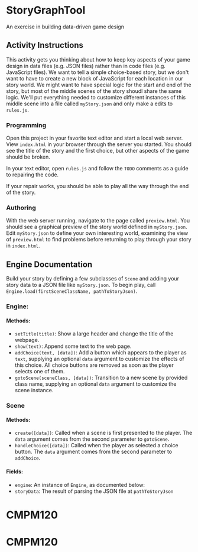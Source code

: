 # StoryGraphTool

An exercise in building data-driven game design

## Activity Instructions

This activity gets you thinking about how to keep key aspects of your game design in data files (e.g. JSON files) rather than in code files (e.g. JavaScript files). We want to tell a simple choice-based story, but we don't want to have to create a new block of JavaScript for each location in our story world. We might want to have special logic for the start and end of the story, but most of the middle scenes of the story shoudl share the same logic. We'll put everything needed to customize different instances of this middle scene into a file called `myStory.json` and only make a edits to `rules.js`.

### Programming

Open this project in your favorite text editor and start a local web server. View `index.html` in your browser through the server you started. You should see the title of the story and the first choice, but other aspects of the game should be broken.

In your text editor, open `rules.js` and follow the `TODO` comments as a guide to repairing the code.

If your repair works, you should be able to play all the way through the end of the story.

### Authoring

With the web server running, navigate to the page called `preview.html`. You should see a graphical preview of the story world defined in `myStory.json`. Edit `myStory.json` to define your own interesting world, examining the view of `preview.html` to find problems before returning to play through your story in `index.html`.

## Engine Documentation

Build your story by defining a few subclasses of `Scene` and adding your story data to a JSON file like `myStory.json`. To begin play, call `Engine.load(firstSceneClassName, pathToStoryJson)`.

### Engine:
#### Methods:
- `setTitle(title)`: Show a large header and change the title of the webpage.
- `show(text)`: Append some text to the web page.
- `addChoice(text, [data])`: Add a button which appears to the player as `text`, supplying an optional `data` argument to customize the effects of this choice. All choice buttons are removed as soon as the player selects one of them.
- `gotoScene(sceneClass, [data])`: Transition to a new scene by provided class name, supplying an optional `data` argument to customize the scene instance.

### Scene
#### Methods:
- `create([data])`: Called when a scene is first presented to the player. The `data` argument comes from the second parameter to `gotoScene`.
- `handleChoice([data])`: Called when the player as selected a choice button. The `data` argument comes from the second parameter to `addChoice`.

#### Fields:
- `engine`: An instance of `Engine`, as documented below:
- `storyData`: The result of parsing the JSON file at `pathToStoryJson`

# CMPM120
# CMPM120
